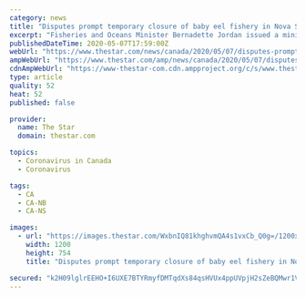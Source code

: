 ```yaml
---
category: news
title: "Disputes prompt temporary closure of baby eel fishery in Nova Scotia and New Brunswick"
excerpt: "Fisheries and Oceans Minister Bernadette Jordan issued a ministerial order late last month putting a 45-day hold on fishing for eels less than 10"
publishedDateTime: 2020-05-07T17:59:00Z
webUrl: "https://www.thestar.com/news/canada/2020/05/07/disputes-prompt-temporary-closure-of-baby-eel-fishery-in-nova-scotia-and-new-brunswick.html"
ampWebUrl: "https://www.thestar.com/amp/news/canada/2020/05/07/disputes-prompt-temporary-closure-of-baby-eel-fishery-in-nova-scotia-and-new-brunswick.html"
cdnAmpWebUrl: "https://www-thestar-com.cdn.ampproject.org/c/s/www.thestar.com/amp/news/canada/2020/05/07/disputes-prompt-temporary-closure-of-baby-eel-fishery-in-nova-scotia-and-new-brunswick.html"
type: article
quality: 52
heat: 52
published: false

provider:
  name: The Star
  domain: thestar.com

topics:
  - Coronavirus in Canada
  - Coronavirus

tags:
  - CA
  - CA-NB
  - CA-NS

images:
  - url: "https://images.thestar.com/WxbnIQ81khghvmQA4s1vxCb_Q0g=/1200x754/smart/filters:cb(1588874208621)/https://www.thestar.com/content/dam/thestar/news/canada/2020/05/07/disputes-prompt-temporary-closure-of-baby-eel-fishery-in-nova-scotia-and-new-brunswick/babyeel.jpg"
    width: 1200
    height: 754
    title: "Disputes prompt temporary closure of baby eel fishery in Nova Scotia and New Brunswick"

secured: "k2H09lglrEEHO+I6UXE7BTYRmyfDMTqdXs84qsHVUx4ppUVpjH2sZeBQMwr1VdCk38LVcHgkVHvw/h5IGkuIsGCwVpUGzXOQvboa90/4OPV1qBFUCz4EuUu3RF0j5PZByhiL4y02IbfLWMJLqBmCRLOkU46M4rehQVRgoOE0bmedCylviM/WDzrrfZgO4cw4dyPb1vLnp7JJ5UcRFn23/dKC7G9Jqmtf2pQefrX3AzPsefpzroPRxE0kIExRwGOyOB5gITu2brOXajoSEDjXFFF67kHg/MY3s876hBcA1HtUFJ098LPQACNHpHXKOKV4Zgbg0Yjk3BzM9FUeK3/Sbtlh54ZNmkLwboPtCzTXMfm2tB7uhCZfZRiPooYOrNx6c20+iYBW1urEzcV1DNN12g1eD1bzs9mxCbW4B//1i4s5HGxEpg5ur39+TRGvzKN9Ajf0AFJcjCNYljHssmeCyTHyvpHzbukWpeuWDbZJfbU=;FMl/MCr2THuZ+5eqFqZmhg=="
---
```


